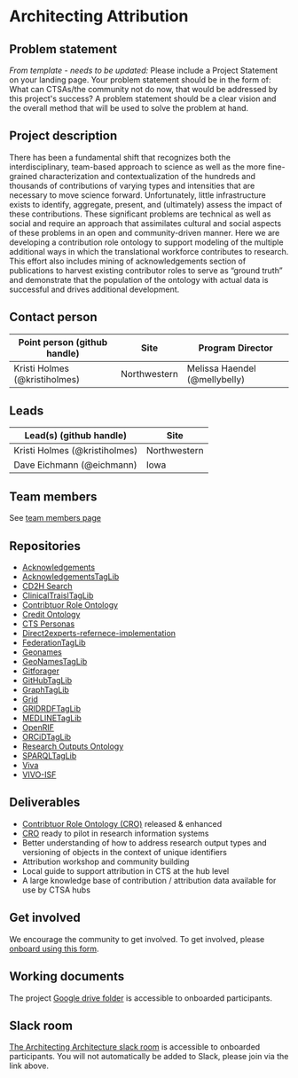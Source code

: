 # Architecting Attribution

## Problem statement
*From template - needs to be updated:* Please include a Project Statement on your landing page. Your problem statement should be in the form of: What can CTSAs/the community not do now, that would be addressed by this project's success? A problem statement should be a clear vision and the overall method that will be used to solve the problem at hand. 

## Project description
There has been a fundamental shift that recognizes both the interdisciplinary, team-based approach to science as well as the more fine-grained characterization and contextualization of the hundreds and thousands of contributions of varying types and intensities that are necessary to move science forward.  Unfortunately, little infrastructure exists to identify, aggregate, present, and (ultimately) assess the impact of these contributions. These significant problems are technical as well as social and require an approach that assimilates cultural and social aspects of these problems in an open and community-driven manner. Here we are developing a contribution role ontology to support modeling of the multiple additional ways in which the translational workforce contributes to research.  This effort also includes mining of acknowledgements section of publications to harvest existing contributor roles to serve as “ground truth” and demonstrate that the population of the ontology with actual data is successful and drives additional development.

## Contact person

Point person (github handle) | Site | Program Director
----------|--------------|---------------
Kristi Holmes (@kristiholmes) | Northwestern | Melissa Haendel (@mellybelly)

## Leads  

Lead(s) (github handle) | Site
----------|--------------|
Kristi Holmes (@kristiholmes) | Northwestern
Dave Eichmann (@eichmann) | Iowa 

## Team members 

See [team members page](https://github.com/data2health/architecting_attribution/blob/master/team.md)

## Repositories

- [Acknowledgements](https://github.com/data2health/acknowledgments)
- [AcknowledgementsTagLib](https://github.com/data2health/AcknowledgementsTagLib)
- [CD2H Search](https://github.com/data2health/CD2H-search)
- [ClinicalTraislTagLib](https://github.com/data2health/ClinicalTrialsTagLib)
- [Contribtuor Role Ontology](https://github.com/data2health/contributor-role-ontology)
- [Credit Ontology](https://github.com/data2health/credit-ontology)
- [CTS Personas](https://github.com/data2health/CTS-Personas)
- [Direct2experts-refernece-implementation](https://github.com/data2health/direct2experts-reference-implementation)
- [FederationTagLib](https://github.com/data2health/FederationTagLib)
- [Geonames](https://github.com/data2health/geonames)
- [GeoNamesTagLib](https://github.com/data2health/GeoNamesTagLib)
- [Gitforager](https://github.com/data2health/gitforager)
- [GitHubTagLib](https://github.com/data2health/GitHubTagLib)
- [GraphTagLib](https://github.com/data2health/GraphTagLib)
- [Grid](https://github.com/data2health/grid)
- [GRIDRDFTagLib](https://github.com/data2health/GRIDRDFTagLib)
- [MEDLINETagLib](https://github.com/data2health/MEDLINETagLib)
- [OpenRIF](https://github.com/openrif)
- [ORCiDTagLib](https://github.com/data2health/ORCiDTagLib)
- [Research Outputs Ontology](https://github.com/data2health/research-outputs-ontology)
- [SPARQLTagLib](https://github.com/data2health/SPARQLTagLib)
- [Viva](https://github.com/data2health/viva)
- [VIVO-ISF](https://github.com/openrif/vivo-isf-ontology)

## Deliverables
- [Contribtuor Role Ontology (CRO)](https://github.com/data2health/contributor-role-ontology) released & enhanced
- [CRO](https://github.com/data2health/contributor-role-ontology) ready to pilot in research information systems
- Better understanding of how to address research output types and versioning of objects in the context of unique identifiers
- Attribution workshop and community building
- Local guide to support attribution in CTS at the hub level
- A large knowledge base of contribution / attribution data available for use by CTSA hubs

## Get involved
We encourage the community to get involved. To get involved, please [onboard using this form](http://bit.ly/cd2h-onboarding-form).

## Working documents
The project [Google drive folder](https://drive.google.com/drive/folders/1KYBGNq5VY-7366M9PFFbZCcY2sTgA-nh) is accessible to onboarded participants. 

## Slack room
[The Architecting Architecture slack room](https://cd2h.slack.com/messages/CE75A2EF3) is accessible to onboarded participants. You will not automatically be added to Slack, please join via the link above.
